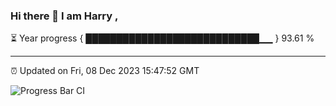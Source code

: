 ### Hi there 👋 I am Harry , 

⏳ Year progress { ████████████████████████████▁▁ } 93.61 %

---

⏰ Updated on Fri, 08 Dec 2023 15:47:52 GMT

![Progress Bar CI](https://github.com/duykhang68/duykhang68/workflows/Progress%20Bar%20CI/badge.svg)
